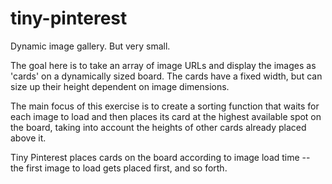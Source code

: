 # tiny-pinterest
Dynamic image gallery. But very small.

The goal here is to take an array of image URLs and display the images as 
'cards' on a dynamically sized board. The cards have a fixed width, but can 
size up their height dependent on image dimensions.

The main focus of this exercise is to create a sorting function that waits for 
each image to load and then places its card at the highest available spot on 
the board, taking into account the heights of other cards already placed above 
it.

Tiny Pinterest places cards on the board according to image load time -- the 
first image to load gets placed first, and so forth.
